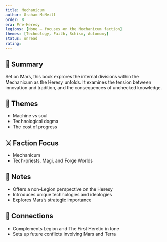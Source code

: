 ```yaml
---
title: Mechanicum  
author: Graham McNeill  
order: 8  
era: Pre-Heresy  
legions: [None — focuses on the Mechanicum faction]  
themes: [Technology, Faith, Schism, Autonomy]  
status: unread  
rating:  
---
```


## 🧭 Summary  
Set on Mars, this book explores the internal divisions within the Mechanicum as the Heresy unfolds. It examines the tension between innovation and tradition, and the consequences of unchecked knowledge.

## 🧠 Themes  
- Machine vs soul  
- Technological dogma  
- The cost of progress  

## ⚔️ Faction Focus  
- Mechanicum  
- Tech-priests, Magi, and Forge Worlds  

## 📝 Notes  
- Offers a non-Legion perspective on the Heresy  
- Introduces unique technologies and ideologies  
- Explores Mars’s strategic importance  

## 🔗 Connections  
- Complements Legion and The First Heretic in tone  
- Sets up future conflicts involving Mars and Terra  